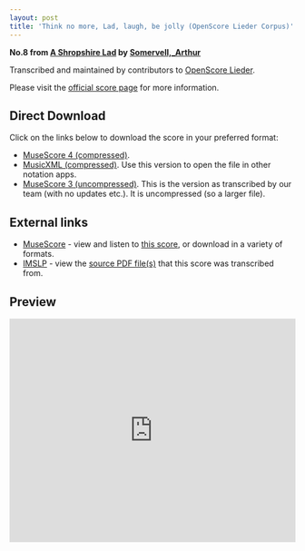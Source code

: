 ```yaml
---
layout: post
title: 'Think no more, Lad, laugh, be jolly (OpenScore Lieder Corpus)'
---
```


__No.8 from [A Shropshire Lad](https://fourscoreandmore.org/OpenScore/Somervell%2C_Arthur/A_Shropshire_Lad/) by [Somervell,_Arthur](https://fourscoreandmore.org/OpenScore/Somervell%2C_Arthur)__

Transcribed and maintained by contributors to [OpenScore Lieder].

Please visit the [official score page] for more information.

[official score page]: https://musescore.com/openscore-lieder-corpus/scores/6221650
[OpenScore Lieder]: https://musescore.com/openscore-lieder-corpus

## Direct Download

Click on the links below to download the score in your preferred format:
- [MuseScore 4 (compressed)](https://fourscoreandmore.org/OpenScore/Somervell%2C_Arthur/A_Shropshire_Lad/08_Think_no_more%2C_Lad%2C_laugh%2C_be_jolly.mscz).
- [MusicXML (compressed)](https://fourscoreandmore.org/OpenScore/Somervell%2C_Arthur/A_Shropshire_Lad/08_Think_no_more%2C_Lad%2C_laugh%2C_be_jolly.mxl). Use this version to open the file in other notation apps.
- [MuseScore 3 (uncompressed)](https://raw.githubusercontent.com/OpenScore/Lieder/refs/heads/main/scores/Somervell%2C_Arthur/A_Shropshire_Lad/08_Think_no_more%2C_Lad%2C_laugh%2C_be_jolly/lc6221650.mscx). This is the version as transcribed by our team (with no updates etc.). It is uncompressed (so a larger file).

## External links

- [MuseScore] - view and listen to [this score][MuseScore], or download in a variety of formats.
- [IMSLP] - view the [source PDF file(s)][IMSLP] that this score was transcribed from.

[MuseScore]: https://musescore.com/score/6221650
[IMSLP]: https://imslp.org/wiki/Special:ReverseLookup/529227

## Preview

<iframe width="100%" height="394" src="https://musescore.com/openscore-lieder-corpus/scores/6221650/embed" frameborder="0" allowfullscreen allow="autoplay; fullscreen"></iframe>
